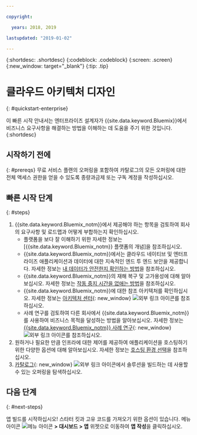 ```yaml
---

copyright:

  years: 2018, 2019

lastupdated: "2019-01-02"

---
```


{:shortdesc: .shortdesc}
{:codeblock: .codeblock}
{:screen: .screen}
{:new_window: target="_blank"}
{:tip: .tip}

# 클라우드 아키텍처 디자인
{: #quickstart-enterprise}

이 빠른 시작 안내서는 엔터프라이즈 설계자가 {{site.data.keyword.Bluemix}}에서 비즈니스 요구사항을 해결하는 방법을 이해하는 데 도움을 주기 위한 것입니다. 
{:shortdesc}

## 시작하기 전에
{: #prereqs}
무료 서비스 플랜의 오퍼링을 포함하여 카탈로그의 모든 오퍼링에 대한 전체 액세스 권한을 얻을 수 있도록 종량과금제 또는 구독 계정을 작성하십시오.  

## 빠른 시작 단계
{: #steps}

1. {{site.data.keyword.Bluemix_notm}}에서 제공해야 하는 항목을 검토하여 회사의 요구사항 및 로드맵과 어떻게 부합하는지 확인하십시오. 
    * 플랫폼을 보다 잘 이해하기 위한 자세한 정보는 [{{site.data.keyword.Bluemix_notm}} 플랫폼의 개념]을 참조하십시오.
    * {{site.data.keyword.Bluemix_notm}}에서는 클라우드 네이티브 및 엔터프라이즈 애플리케이션과 데이터에 대한 지속적인 엔드 투 엔드 보안을 제공합니다. 자세한 정보는 [내 데이터가 안전한지 확인하는 방법](/docs/overview/security.html)을 참조하십시오.  
    * {{site.data.keyword.Bluemix_notm}}의 재해 복구 및 고가용성에 대해 알아보십시오. 자세한 정보는 [작동 중지 시간을 없애는 방법](/docs/overview/zero_downtime.html#zero-downtime)을 참조하십시오. 
    * {{site.data.keyword.Bluemix_notm}}에 대한 참조 아키텍처를 확인하십시오. 자세한 정보는 [아키텍처 센터](https://www.ibm.com/cloud/garage/architectures){: new_window} ![외부 링크 아이콘](../icons/launch-glyph.svg)를 참조하십시오.  
    * 사례 연구를 검토하여 다른 회사에서 {{site.data.keyword.Bluemix_notm}}를 사용하여 비즈니스 목적을 달성하는 방법을 알아보십시오. 자세한 정보는 [{{site.data.keyword.Bluemix_notm}} 사례 연구](https://www.ibm.com/cloud-computing/bluemix/case-studies){: new_window} ![외부 링크 아이콘](../icons/launch-glyph.svg)를 참조하십시오.  
2. 원하거나 필요한 만큼 인프라에 대한 제어를 제공하여 애플리케이션을 호스팅하기 위한 다양한 옵션에 대해 알아보십시오. 자세한 정보는 [호스팅 환경 선택](/docs/overview/ibm-cloud-platform.html#choose-compute)을 참조하십시오. 
3. [카탈로그](https://cloud.ibm.com/catalog){: new_window} ![외부 링크 아이콘](../icons/launch-glyph.svg)에서 솔루션을 빌드하는 데 사용할 수 있는 오퍼링을 탐색하십시오.

## 다음 단계
{: #next-steps}

앱 빌드를 시작하십시오! 스타터 킷과 고유 코드를 가져오기 위한 옵션이 있습니다. 메뉴 아이콘 ![메뉴 아이콘](../icons/icon_hamburger.svg) **> 대시보드 > 앱** 위젯으로 이동하여 **앱 작성**을 클릭하십시오.

